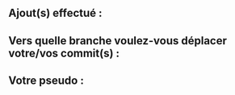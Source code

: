 ## Ajout(s) effectué :

## Vers quelle branche voulez-vous déplacer votre/vos commit(s) :

## Votre pseudo :
